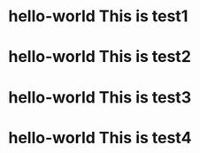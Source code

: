 # hello-world This is test1
# hello-world This is test2
# hello-world This is test3
# hello-world This is test4
